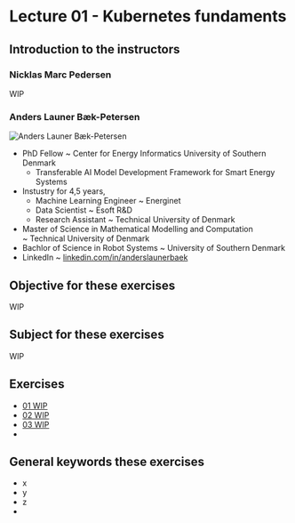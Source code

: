 # Lecture 01 - Kubernetes fundaments

## Introduction to the instructors

### Nicklas Marc Pedersen
WIP

### Anders Launer Bæk-Petersen

![Anders Launer Bæk-Petersen](https://avatars.githubusercontent.com/u/28479232?v=4)
- PhD Fellow ~ Center for Energy Informatics University of Southern Denmark
    - Transferable AI Model Development Framework for Smart Energy Systems
- Instustry for 4,5 years, 
    - Machine Learning Engineer ~ Energinet
    - Data Scientist ~ Esoft R&D
    - Research Assistant ~ Technical University of Denmark
- Master of Science in Mathematical Modelling and Computation ~ Technical University of Denmark 
- Bachlor of Science in Robot Systems ~ University of Southern Denmark 
- LinkedIn ~ [linkedin.com/in/anderslaunerbaek](https://www.linkedin.com/in/anderslaunerbaek/)

## Objective for these exercises
WIP 

## Subject for these exercises
WIP 


## Exercises
- [01 WIP](content/01-exercise.md)
- [02 WIP](content/01-exercise.md)
- [03 WIP](content/01-exercise.md)
- 




## General keywords these exercises
- x
- y
- z
-
